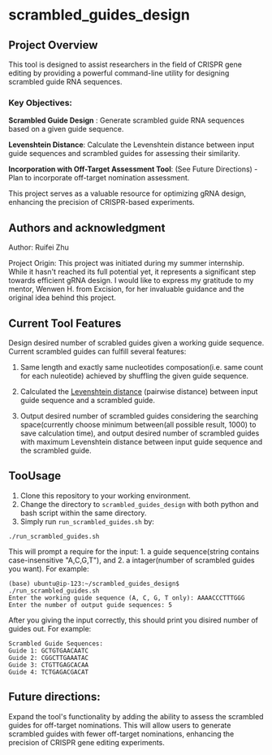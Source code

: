 # scrambled_guides_design

## Project Overview
This tool is designed to assist researchers in the field of CRISPR gene editing by providing a powerful command-line utility for designing scrambled guide RNA sequences.

### Key Objectives:

**Scrambled Guide Design** : Generate scrambled guide RNA sequences based on a given guide sequence.

**Levenshtein Distance**: Calculate the Levenshtein distance between input guide sequences and scrambled guides for assessing their similarity.

**Incorporation with Off-Target Assessment Tool**: (See Future Directions) - Plan to incorporate off-target nomination assessment.

This project serves as a valuable resource for optimizing gRNA design, enhancing the precision of CRISPR-based experiments.

## Authors and acknowledgment
Author: Ruifei Zhu

Project Origin: This project was initiated during my summer internship. While it hasn't reached its full potential yet, it represents a significant step towards efficient gRNA design. I would like to express my gratitude to my mentor, Wenwen H. from Excision, for her invaluable guidance and the original idea behind this project.

## Current Tool Features

Design desired number of scrabled guides given a working guide sequence. Current scrambled guides can fulfill several features:
1. Same length and exactly same nucleotides composation(i.e. same count for each nuleotide) achieved by shuffling the given guide sequence.

2. Calculated the [Levenshtein distance](https://www.cuelogic.com/blog/the-levenshtein-algorithm#:~:text=The%20Levenshtein%20distance%20is%20a,one%20word%20into%20the%20other.) (pairwise distance) between input guide sequence and a scrambled guide. 

3. Output desired number of scrambled guides considering the searching space(currently choose minimum between(all possible result, 1000) to save calculation time), and output desired number of scrambled guides with maximum Levenshtein distance between input guide sequence and the scrambled guide. 

## TooUsage
1. Clone this repository to your working environment.
2. Change the directory to `scrambled_guides_design` with both python and bash script within the same directory.
3. Simply run `run_scrambled_guides.sh` by:
```
./run_scrambled_guides.sh
```
This will prompt a require for the input: 1. a guide sequence(string contains case-insensitive "A,C,G,T"), and 2. a intager(number of scrambled guides you want). For example:

```
(base) ubuntu@ip-123:~/scrambled_guides_design$ ./run_scrambled_guides.sh 
Enter the working guide sequence (A, C, G, T only): AAAACCCTTTGGG
Enter the number of output guide sequences: 5
```


After you giving the input correctly, this should print you disired number of guides out. For example:
```
Scrambled Guide Sequences:
Guide 1: GCTGTGAACAATC
Guide 2: CGGCTTGAAATAC
Guide 3: CTGTTGAGCACAA
Guide 4: TCTGAGACGACAT
```
## Future directions:
Expand the tool's functionality by adding the ability to assess the scrambled guides for off-target nominations. This will allow users to generate scrambled guides with fewer off-target nominations, enhancing the precision of CRISPR gene editing experiments.
